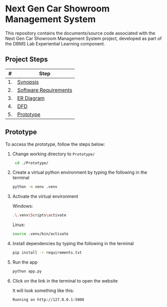 # Next Gen Car Showroom Management System

This repository contains the documents/source code associated with the Next Gen Car Showroom Management System project, developed as part of the DBMS Lab Experiential Learning component.

## Project Steps

| #   | Step                              |
| --- | --------------------------------- |
| 1.  | [Synopsis](./1_Synopsis/)         |
| 2.  | [Software Requirements](./2_SRS/) |
| 3.  | [ER Diagram](./3_ER_diagram/)     |
| 4.  | [DFD](./4_DFD/)                   |
| 5.  | [Prototype](./Prototype/)         |

## Prototype

To access the prototype, follow the steps below:

1. Change working directory to `Prototype/`

   ```bash
    cd ./Prototype/
   ```

2. Create a virtual python environment by typing the following in the terminal

   ```bash
   python -m venv .venv
   ```

3. Activate the virtual environment

   Windows:

   ```bash
   .\.venv\Scripts\activate
   ```

   Linux:

   ```bash
   source .venv/bin/activate
   ```

4. Install dependencies by typing the following in the terminal

   ```bash
   pip install -r requirements.txt
   ```

5. Run the app

   ```bash
   python app.py
   ```

6. Click on the link in the terminal to open the website

   It will look something like this:

   ```bash
   Running on http://127.0.0.1:5000
   ```
